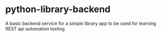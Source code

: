 # python-library-backend
A basic backend service for a simple library app to be used for learning REST api automation testing
